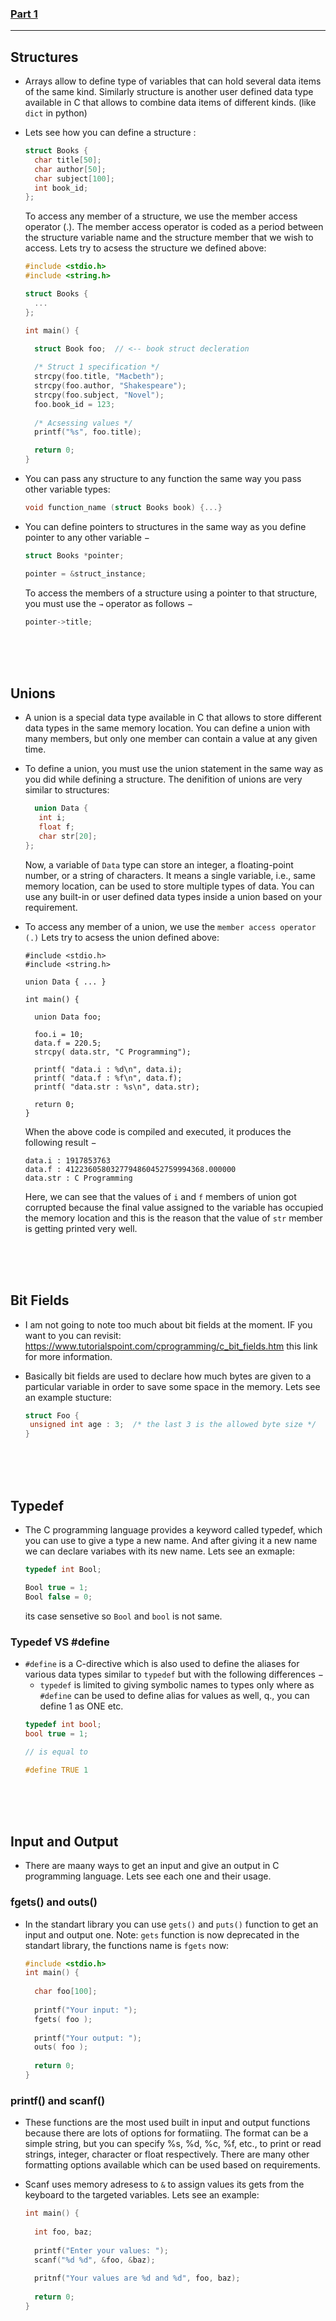 ### [Part 1](./README.md)

---

## Structures

- Arrays allow to define type of variables that can hold several data items of the same kind. Similarly structure is another user defined data type available in C that allows to combine data items of different kinds. (like `dict` in python)

- Lets see how you can define a structure :
  ```c
  struct Books {
    char title[50];
    char author[50];
    char subject[100];
    int book_id;
  };
  ```
  To access any member of a structure, we use the member access operator (.). The member access operator is coded as a period between the structure variable name and the structure member that we wish to access. Lets try to acsess the structure we defined above:
  ```c
  #include <stdio.h>
  #include <string.h>
  
  struct Books {
    ...
  };
  
  int main() {
    
    struct Book foo;  // <-- book struct decleration
  
    /* Struct 1 specification */
    strcpy(foo.title, "Macbeth");
    strcpy(foo.author, "Shakespeare");
    strcpy(foo.subject, "Novel");
    foo.book_id = 123;
    
    /* Acsessing values */
    printf("%s", foo.title);
  
    return 0;
  }
  ```

- You can pass any structure to any function the same way you pass other variable types:
  ```c
  void function_name (struct Books book) {...}
  ```
  
- You can define pointers to structures in the same way as you define pointer to any other variable −
  ```c
  struct Books *pointer;
  
  pointer = &struct_instance;
  ```
  To access the members of a structure using a pointer to that structure, you must use the `→` operator as follows −
  ```c
  pointer->title;
  ```
  
<br>
<br>
<br>

## Unions

- A union is a special data type available in C that allows to store different data types in the same memory location. You can define a union with many members, but only one member can contain a value at any given time. 

- To define a union, you must use the union statement in the same way as you did while defining a structure. The denifition of unions are very similar to structures:
  ```c
    union Data {
     int i;
     float f;
     char str[20];
  };
  ```
  Now, a variable of `Data` type can store an integer, a floating-point number, or a string of characters. It means a single variable, i.e., same memory location, can be used to store multiple types of data. You can use any built-in or user defined data types inside a union based on your requirement.
  
- To access any member of a union, we use the `member access operator (.)` Lets try to acsess the union defined above:
  ```
  #include <stdio.h>
  #include <string.h>
  
  union Data { ... }
  
  int main() {
    
    union Data foo;
    
    foo.i = 10;
    data.f = 220.5;
    strcpy( data.str, "C Programming");

    printf( "data.i : %d\n", data.i);
    printf( "data.f : %f\n", data.f);
    printf( "data.str : %s\n", data.str);
    
    return 0;
  }
  ```
  When the above code is compiled and executed, it produces the following result −
  ```
  data.i : 1917853763
  data.f : 4122360580327794860452759994368.000000
  data.str : C Programming
  ```
  Here, we can see that the values of `i` and `f` members of union got corrupted because the final value assigned to the variable has occupied the memory location and this is the reason that the value of `str` member is getting printed very well.
  
<br>
<br>
<br>

## Bit Fields

- I am not going to note too much about bit fields at the moment. IF you want to you can revisit: https://www.tutorialspoint.com/cprogramming/c_bit_fields.htm this link for more information.

- Basically bit fields are used to declare how much bytes are given to a particular variable in order to save some space in the memory. Lets see an example stucture:
  ```c
  struct Foo {
   unsigned int age : 3;  /* the last 3 is the allowed byte size */
  }
  ```
  
<br>
<br>
<br>

## Typedef

- The C programming language provides a keyword called typedef, which you can use to give a type a new name. And after giving it a new name we can declare variabes with its new name. Lets see an exmaple:
  ```c
  typedef int Bool;
  
  Bool true = 1;
  Bool false = 0;
  ```
  its case sensetive so `Bool` and `bool` is not same.
  
### Typedef VS #define

- `#define` is a C-directive which is also used to define the aliases for various data types similar to `typedef` but with the following differences −
  - `typedef` is limited to giving symbolic names to types only where as `#define` can be used to define alias for values as well, q., you can define 1 as ONE etc.
   ```c
   typedef int bool;
   bool true = 1;
   
   // is equal to
   
   #define TRUE 1
   ```

<br>
<br>
<br>

## Input and Output

- There are maany ways to get an input and give an output in C programming language. Lets see each one and their usage.

### fgets() and outs()

- In the standart library you can use `gets()` and `puts()` function to get an input and output one. Note: `gets` function is now deprecated in the standart library, the functions name is `fgets` now:
  ```c
  #include <stdio.h>
  int main() {
    
    char foo[100];
    
    printf("Your input: ");
    fgets( foo );
    
    printf("Your output: ");
    outs( foo );
    
    return 0;
  }
  ```
  
### printf() and scanf()

- These functions are the most used built in input and output functions because there are lots of options for formatiing. The format can be a simple  string, but you can specify %s, %d, %c, %f, etc., to print or read strings, integer, character or float respectively. There are many other formatting options available which can be used based on requirements.

- Scanf uses memory adresess to `&` to assign values its gets from the keyboard to the targeted variables. Lets see an example:
  ```c
  int main() {
    
    int foo, baz;
    
    printf("Enter your values: ");
    scanf("%d %d", &foo, &baz);
    
    pritnf("Your values are %d and %d", foo, baz);
    
    return 0;
  }
  ```


